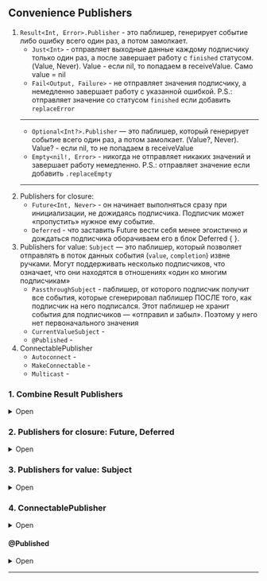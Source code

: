 ## Convenience Publishers

1. `Result<Int, Error>.Publisher` - это паблишер, генерирует событие либо ошибку всего один раз, а потом замолкает.
    + `Just<Int>` -  отправляет выходные данные каждому подписчику только один раз, а после завершает работу с `finished` статусом. (Value, Never). Value - если nil, то попадаем в receiveValue. Само value = nil
    * `Fail<Output, Failure>` - не отправляет значения подписчику, а немедленно завершает работу с указанной ошибкой. P.S.: отправляет значение со статусом `finished` если добавить `replaceError`
    ---
    + `Optional<Int?>.Publisher` — это паблишер, который генерирует событие всего один раз, а потом замолкает. (Value?, Never). Value? - если nil, то не попадаем в receiveValue
    + `Empty<nil!, Error>` - никогда не отправляет никаких значений и завершает работу немедленно. P.S.: отправляет значение если добавить `.replaceEmpty`
    ---
2. Publishers for closure:
    + `Future<Int, Never>` - он начинает выполняться сразу при инициализации, не дожидаясь подписчика. Подписчик может «пропустить» нужное ему событие.
    + `Deferred` - что заставить Future вести себя менее эгоистично и дождаться подписчика оборачиваем его в блок Deferred { }.
3. Publishers for value: `Subject` — это паблишер, который позволяет отправлять в поток данных события (`value`, `completion`) извне ручками. Могут поддерживать несколько подписчиков, что означает, что они находятся в отношениях «один ко многим подписчикам»
    + `PassthroughSubject` - паблишер, от которого подписчик получит все события, которые сгенерировал паблишер ПОСЛЕ того, как подписчик на него подписался. Этот паблишер не хранит события для подписчиков — «отправил и забыл». Поэтому у него нет первоначального значения
    + `CurrentValueSubject` - 
    + `@Published` - 
4. ConnectablePublisher
    + `Autoconnect` - 
    + `MakeConnectable` - 
    + `Multicast` - 
    
### 1. Combine Result Publishers

<details><summary>Open</summary>
<p>

<details><summary>Result</summary>
<p>

Result — это паблишер, который генерирует событие либо ошибку. Генерация результата происходит всего 1 раз, после чего паблишер замолкает.

```swift
enum ResultError: Error {
    case testError
}
let error: ResultError = .testError
let value = 10
var result: Result<Int, Error> = .failure(error)
let resultPublisher: Result<Int, Error>.Publisher = result.publisher
resultPublisher
    .sink(
        receiveCompletion: { completion in
            switch completion {
            case .finished:
                print("completion status: \(completion)")
            case .failure(let error):
                print("recieved error: \(error)")
            }
        }, receiveValue: { value in
            print("received value: \(value)")
        }
    )
```

Консоль:

```swift
recieved error: testError
```

Если изменим `var result: Result<Int, Error> = .success(value)`, то консоль:
```swift
received value: 10 
completion status: finished
```

</p>
</details>

---

<details><summary>Just</summary>
<p>

У Just есть несколько особенностей. Во-первых, он всегда генерирует событие (в отличие от опционала). Например, если в качестве output мы поставим опциональный String, а остальной код оставим как есть, то в консоли увидим следующее:

```swift
let stringPublisher: Just<String?> = Just(nil)

stringPublisher
    .sink(
        receiveCompletion: { completion in
            print("completion status: \(completion)")
        }, receiveValue: { value in
            print("recieved value: \(value)")
        }
    )
```

Консоль:

```swift
recieved value: nil
completion status: finished
```

Второй особенностью Just является то, что его тип ошибки — Never, то есть он никогда не может завершиться с ошибкой. Даже если мы укажем опциональный тип данных и придет nil, подписчик решит, что это не ошибка и с этими данными можно работать.

Если нам все-таки нужно как-то разграничивать успешный Output и Error, паблишер Just не подойдет. Для этих целей используется паблишер Result.

</p>
</details>

---

<details><summary>Fail -</summary>
<p>

</p>
</details>

---

<details><summary>Optional</summary>
<p>

Его особенностью является то, что если value == nil, то паблишер вообще ничего не пришлет, а в блоке recieveCompletion уведомит о том, что он «всё».

```swift
var intValue: Int? = nil
let optionalPublisher: Optional<Int>.Publisher = intValue.publisher

optionalPublisher
    .sink(
        receiveCompletion: { completion in
            print("completion status: \(completion)")
        }, receiveValue: { value in
            print("received value: \(value)")
        }
    )
```

Консоль:
```swift
completion status: finished
```

В то же время, если значение не будет равно nil, то в блоке receiveValue оно уже будет извлечено и нам не надо будет использовать оператор guard или if-let.

```swift
var intValue: Int? = 10
```

Консоль:
```swift
received value: 10
completion status: finished
```

</p>
</details>

---

<details><summary>Empty</summary>
<p>

Помимо `Empty()`, вы можете добавить `.append(Empty)` к любому издателю, чтобы создать пустой паблишер:

```swift
Just(1)
    .append(Empty(completeImmediately: false))
    .sink(
        receiveCompletion: { print("completion: \($0)") },
        receiveValue: { print("value: \($0)") })
```

Output: `value: 2`

```swift
Just(1)
    .append(Empty(completeImmediately: true))
    .sink(
        receiveCompletion: { print("completion: \($0)") },
        receiveValue: { print("value: \($0)") })
```

Output: `value: 2 completion: finished`

</p>
</details>

---

</p>
</details>

### 2. Publishers for closure: Future, Deferred

<details><summary>Open</summary>
<p>

---

<details><summary>Future</summary>
<p>

`Future<Int, Never>` - в качестве параметра он принимает замыкание, и разработчики могут использовать promise внутри замыкания для отправки результата, выполняется сразу при инициализации, не дожидаясь подписчика. Подписчик может «пропустить» нужное ему событие.

`Future` можно использваоть когда мы объединяем некоторые асинхронные задачи в издателе и получаем только один результат. например, получение данных из локальной базы данных или загрузка данных с удаленного сервера.

```swift
Future { promise in
    AF.request("https://domain/path/to").response { response in
        let id model = toModel(response) else {
            promise(.success(model))
        } else {
            promise(.failure(someError))
        }
    }
}.sink { x in
    print(x) /// [model]
}
```

</p>
</details>

---

<details><summary>Deferred-</summary>
<p>

1. [Использование промисов и фьючерсов в сочетании](https://www.donnywals.com/using-promises-and-futures-in-combine/)

</p>
</details>

---

</p>
</details>


### 3. Publishers for value: __Subject__

<details><summary>Open</summary>
<p>

**Subject** — это паблишер, который позволяет отправлять в поток данных события извне ручками.

Он выражен протоколом с двумя методами:

**.send()** —  чтобы отправлять в поток конкретные данные.

**.send(completion: )** — чтобы уведомить подписчиков о том, что паблишер завершил генерацию данных и больше ничего присылать не будет.

**Subject** создан для использования в качестве обертки над императивными кусками кода. В отличие от Future, им удобно оборачивать свойства, а не методы с @escaping closure. Еще одно отличие от Future заключается в том, что Subject не является one-shot и мы можем отправлять в Data-stream сколько угодно событий.

У этого паблишера есть 2 имплементации: `PassthroughSubject` и `CurrentValueSubject`.

Кстати, в случае с обоими паблишерами Subject, если мы попробуем отправить после комплишена еще какое-нибудь значение, то ничего не произойдет (ни крашей, ни ошибок компилятора), а подписчики просто его не получат.

```swift
subject.send(4)
subject.send(completion: .finished)
subject.send(10)
```

<details><summary>PassthroughSubject</summary>
<p>

PassthroughSubject — паблишер, от которого подписчик получит все события, которые сгенерировал паблишер ПОСЛЕ того, как подписчик на него подписался. Этот паблишер не хранит события для подписчиков — «отправил и забыл». Поэтому у него нет первоначального значения:

```swift
let passthru = PassthroughSubject<Int, Never>()

passthru.send(2)
passthru.send(3)

let c1 = passthru.sink { print($0) }
let c2 = passthru.sink { print($0) }
let c3 = passthru.sink { print($0) }

passthru.send(4)
passthru.send(completion: .finished)
```

Вывод:

```swift
4 4 4
```

На примере выше мы инициализировали паблишер, который генерит объекты типа Int и не может зафейлиться.

Отправили с помощью метода .send объекты (2,3), после чего подписались, отправили еще один объект (4) и в конце отправили подписчикам событие того, что паблишер завершил генерацию событий. Но в консоль вывелось только 2 последних события: объект типа Int и сообщение finished.

</p>
</details>

---

<details><summary>CurrentValueSubject</summary>
<p>

CurrentValueSubject — почти тоже самое, что и PassthroughSubject, но с рядом отличий:

1. При инициализации имеет начальное значение и обновляет его при вызове методов отправки. Это гарантирует, что подписчикам будет доставлено последнее значение сразу после оформления подписки.

2. У паблишера есть свойство value, которое хранит в себе последнее актуальное значение. Мы можем к нему обратиться через точечный синтаксис.

3. Подписчик не только получает от паблишера все новые значения ПОСЛЕ подписки, но и то значение, которое в себе хранит паблишер ДО того, как на него подписался подписчик (это может быть первоначальное значение, указанное при инициализации паблишера, либо последнее сгенерированное событие, если паблишер успел что-то отправить в поток до того, как на него кто-то подписался.

4. У него есть буфер для оптимизации — если паблишер часто генерит одни и те же значения.


```swift
let currentVal = CurrentValueSubject<Int, Never>(1) // затерлось .send(2)

currentVal.send(2) // затерлось .send(3)
currentVal.send(3)

let c1 = currentVal.sink { print($0) }
let c2 = currentVal.sink { print($0) }
let c3 = currentVal.sink { print($0) }

currentVal.send(4)
```

Вывод:

```swift
3 3 3 4 4 4
```

</p>
</details>

---

</p>
</details>

### 4. ConnectablePublisher

<details><summary>Open</summary>
<p>

<details><summary>Autoconnect</summary>
<p>

Издатель `AutoConnect` используется для автоматического «открытия клапана» при вызове метода подписки (`sink`).

```swift
let timerPublisher = Timer.publish(every: 1, on: .main, in: .common)
    .autoconnect()

let cancellable = timerPublisher.sink { value in
    print(value)
}
```

Звучит бесполезно, но это полезно, когда нам нужно отменить подключаемую функцию, если ее восходящим потоком является ConnectablePublisher:

```swift
DispatchQueue.main.asyncAfter(deadline: .now() + 3.0) {
    cancell.cancel()
}
```

> Избегайте автоматического подключения, если порядок подписки имеет решающее значение, избегайте использования автоматического подключения, поскольку это может привести к недетерминированному поведению. Вместо этого вручную подключите издателя с помощью метода Connect().



</p>
</details>

---

<details><summary>MakeConnectable</summary>
<p>

Напротив, предположим, что у вас есть приложение, которое отображает актуальную информацию о погоде. ConnectablePublisher предоставляет информацию о погоде. Но предположим, что перед отображением информации о погоде происходит некоторый сложный рендеринг или анимация пользовательского интерфейса. В этом случае вы можете вызвать метод `connect()` после завершения обновлений пользовательского интерфейса, чтобы пользователю была предоставлена самая последняя информация. `AutoConnect здесь не подойдет.

```swift
let passthru = PassthroughSubject<Int, Never>()
let connectable = passthru.makeConnectable()
let cancellable1 = connectable.sink { x in
    print(x) /// [3,4]
}
passthru.send(1)
passthru.send(2)
let cancellable2 = connectable.connect()
passthru.send(3)
passthru.send(4)
```

Когда вызывается метод `connect`, мы обновляем флаг connected до true и вызываем закрытие, чтобы установить отношения подписки, которые "откроют клапан". Возвращаемая cancellable используется, чтобы решить, когда уничтожить (`cancel`) отношения, которые "закроют клапан".ё

</p>
</details>

---

<details><summary>Multicast</summary>
<p>

Multicast  полезен, когда мы хотим преобразовать обычного издателя в `subject`, который может отправлять событие нескольким подписчикам одновременно.

```swift
let multi = [ 1 , 2 , 3 , 4 ].publisher.multicast(subject: PassthroughSubject ()) 
let c1 = multi.sink { x in 
    print ( "sink1 \(x) " ) /// [1,2,3,4]
 } 
let c2 = multi.sink { x in 
    print ( "sink2 \(x) " ) /// [1,2,3,4]
 } 
let c3 = multi.sink { x в 
    печати ( "sink3 \(x) " ) /// [1,2,3,4]
 } 
let cancellable = multi.connect()
```

</p>
</details>

</p>
</details>


#### @Published

<details><summary>Open</summary>
<p>

Чаще всего @Published используется для изменения свойств ObservableObject, потому что @Published создаст внутри себя CurrentValueSubject, который будет отправлять события каждый раз, когда это свойство изменяется.

ObservableObject использует в связке с @Published для агрегирования всех событий, сгенерированных @Published, что означает, что мы можем подписаться на издателя ObservableObject вместо подписки на каждое из его @Published. 

Издатели (SwiftUI предлагает StateObject, ObservedObject и EnvironmentObject, все из которых подписываются на агрегированного издателя ObservableObject и автоматически обновляют пользовательский интерфейс).

Имплементация @Published:

```swift
@propertyWrapper
struct Published<T> {
    
    let currentValue: CurrentValueSubject<T, Never>
    
    init(wrappedValue: T) {
        currentValue = CurrentValueSubject(wrappedValue)
    }
    
    var wrappedValue: T {
        get { currentValue.value }
        set { currentValue.send(newValue) }
    }
    
    var projectedValue: CurrentValueSubject<T, Never> { currentValue }
}
```

</p>
</details>

---
